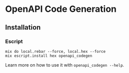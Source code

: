 # OpenAPI Code Generation

## Installation

### Escript

```
mix do local.rebar --force, local.hex --force
mix escript.install hex openapi_codegen
```

Learn more on how to use it with `openapi_codegen --help`.


